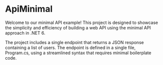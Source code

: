 # ApiMinimal
Welcome to our minimal API example! This project is designed to showcase the simplicity and efficiency of building a web API using the minimal API approach in .NET 6.

The project includes a single endpoint that returns a JSON response containing a list of users. The endpoint is defined in a single file, Program.cs, using a streamlined syntax that requires minimal boilerplate code.
